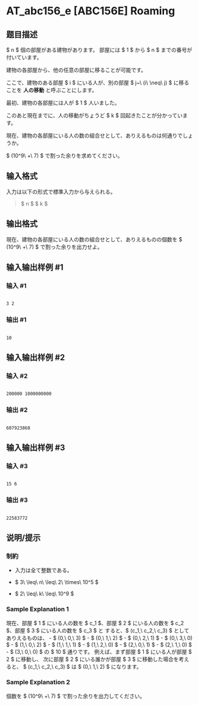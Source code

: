 # AT_abc156_e [ABC156E] Roaming

## 题目描述

[problemUrl]: https://atcoder.jp/contests/abc156/tasks/abc156_e

$ n $ 個の部屋がある建物があります。 部屋には $ 1 $ から $ n $ までの番号が付いています。

建物の各部屋から、他の任意の部屋に移ることが可能です。

ここで、建物のある部屋 $ i $ にいる人が、別の部屋 $ j~\ (i\ \neq\ j) $ に移ることを **人の移動** と呼ぶことにします。

最初、建物の各部屋には人が $ 1 $ 人いました。

このあと現在までに、人の移動がちょうど $ k $ 回起きたことが分かっています。

現在、建物の各部屋にいる人の数の組合せとして、ありえるものは何通りでしょうか。

$ (10^9\ +\ 7) $ で割った余りを求めてください。

## 输入格式

入力は以下の形式で標準入力から与えられる。

> $ n $ $ k $

## 输出格式

現在、建物の各部屋にいる人の数の組合せとして、ありえるものの個数を $ (10^9\ +\ 7) $ で割った余りを出力せよ。

## 输入输出样例 #1

### 输入 #1

```
3 2
```

### 输出 #1

```
10
```

## 输入输出样例 #2

### 输入 #2

```
200000 1000000000
```

### 输出 #2

```
607923868
```

## 输入输出样例 #3

### 输入 #3

```
15 6
```

### 输出 #3

```
22583772
```

## 说明/提示

### 制約

- 入力は全て整数である。
- $ 3\ \leq\ n\ \leq\ 2\ \times\ 10^5 $
- $ 2\ \leq\ k\ \leq\ 10^9 $

### Sample Explanation 1

現在、部屋 $ 1 $ にいる人の数を $ c_1 $、部屋 $ 2 $ にいる人の数を $ c_2 $、部屋 $ 3 $ にいる人の数を $ c_3 $ と すると、$ (c_1,\ c_2,\ c_3) $ としてありえるものは、 - $ (0,\ 0,\ 3) $ - $ (0,\ 1,\ 2) $ - $ (0,\ 2,\ 1) $ - $ (0,\ 3,\ 0) $ - $ (1,\ 0,\ 2) $ - $ (1,\ 1,\ 1) $ - $ (1,\ 2,\ 0) $ - $ (2,\ 0,\ 1) $ - $ (2,\ 1,\ 0) $ - $ (3,\ 0,\ 0) $ の $ 10 $ 通りです。 例えば、まず部屋 $ 1 $ にいる人が部屋 $ 2 $ に移動し、 次に部屋 $ 2 $ にいる誰かが部屋 $ 3 $ に移動した場合を考えると、 $ (c_1,\ c_2,\ c_3) $ は $ (0,\ 1,\ 2) $ になります。

### Sample Explanation 2

個数を $ (10^9\ +\ 7) $ で割った余りを出力してください。